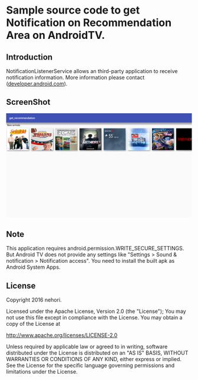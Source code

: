 Sample source code to get Notification on Recommendation Area on AndroidTV.
=============

## Introduction
NotificationListenerService allows an third-party application to receive notification information.
More information please contact ([developer.android.com][1]).

## ScreenShot

![Image](https://raw.githubusercontent.com/nehori/java-get_recommendation-androidtv/master/screenshot/3.png)

## Note

This application requires android.permission.WRITE_SECURE_SETTINGS.
But Android TV does not provide any settings like "Settings > Sound & notification > Notification access".
You need to install the built apk as Android System Apps.

## License
Copyright 2016 nehori.

Licensed under the Apache License, Version 2.0 (the "License");
You may not use this file except in compliance with the License.
You may obtain a copy of the License at

   http://www.apache.org/licenses/LICENSE-2.0

Unless required by applicable law or agreed to in writing, software
distributed under the License is distributed on an "AS IS" BASIS,
WITHOUT WARRANTIES OR CONDITIONS OF ANY KIND, either express or implied.
See the License for the specific language governing permissions and
limitations under the License.

[1]: http://developer.android.com/reference/android/service/notification/NotificationListenerService.html
